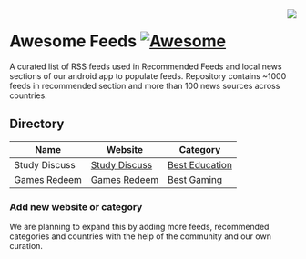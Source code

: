<img src="icon.png" align="right" />

# Awesome Feeds [![Awesome](https://cdn.rawgit.com/sindresorhus/awesome/d7305f38d29fed78fa85652e3a63e154dd8e8829/media/badge.svg)](https://gamesredeem.com)

A curated list of RSS feeds used in Recommended Feeds and local news sections of our android app to populate feeds. Repository contains ~1000 feeds in recommended section and more than 100 news sources across countries.

## Directory

Name | Website | Category</sup>
--------|------|------------------------
Study Discuss | [Study Discuss](https://www.studydiscuss.in) | [Best Education](https://www.studydiscuss.in)
Games Redeem | [Games Redeem](https://gamesredeem.com) | [Best Gaming](https://gamesredeem.com)


### Add new website or category

We are planning to expand this by adding more feeds, recommended categories and countries with the help of the community and our own curation.
